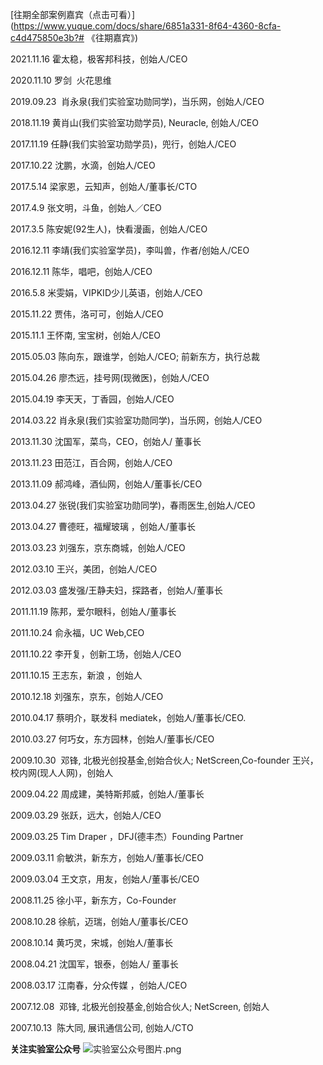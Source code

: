 [往期全部案例嘉宾（点击可看）](https://www.yuque.com/docs/share/6851a331-8f64-4360-8cfa-c4d475850e3b?# 《往期嘉宾》)

2021.11.16 
霍太稳，极客邦科技，创始人/CEO 

2020.11.10
罗剑  火花思维 

2019.09.23 
肖永泉(我们实验室功勋同学)，当乐网，创始人/CEO

2018.11.19
黄肖山(我们实验室功勋学员), Neuracle, 创始人/CEO

2017.11.19
任静(我们实验室功勋学员)，兜行，创始人/CEO

2017.10.22
沈鹏，水滴，创始人/CEO 

2017.5.14
梁家恩，云知声，创始人/董事长/CTO 

2017.4.9
张文明，斗鱼，创始人／CEO 

2017.3.5
陈安妮(92生人)，快看漫画，创始人/CEO

2016.12.11
李靖(我们实验室学员)，李叫兽，作者/创始人/CEO 

2016.12.11
陈华，唱吧，创始人/CEO 

2016.5.8
米雯娟，VIPKID少儿英语，创始人/CEO 

2015.11.22
贾伟，洛可可，创始人/CEO 

2015.11.1
王怀南, 宝宝树，创始人/CEO 

2015.05.03
陈向东，跟谁学，创始人/CEO; 前新东方，执行总裁

2015.04.26
廖杰远，挂号网(现微医)，创始人/CEO 

2015.04.19
李天天，丁香园，创始人/CEO 

2014.03.22
肖永泉(我们实验室功勋同学)，当乐网，创始人/CEO 

2013.11.30
沈国军，菜鸟，CEO，创始人/ 董事长 

2013.11.23
田范江，百合网，创始人/CEO

2013.11.09
郝鸿峰，酒仙网，创始人/董事长/CEO 

2013.04.27
张锐(我们实验室功勋同学)，春雨医生,创始人/CEO 

2013.04.27
曹德旺，福耀玻璃 ，创始人/董事长 

2013.03.23
刘强东，京东商城，创始人/CEO 

2012.03.10
王兴，美团，创始人/CEO

2012.03.03
盛发强/王静夫妇，探路者，创始人/董事长  

2011.11.19
陈邦，爱尔眼科，创始人/董事长 

2011.10.24
俞永福，UC Web,CEO 

2011.10.22
李开复，创新工场，创始人/CEO 

2011.10.15
王志东，新浪 ，创始人 

2010.12.18
刘强东，京东，创始人/CEO 

2010.04.17
蔡明介，联发科 mediatek，创始人/董事长/CEO. 

2010.03.27
何巧女，东方园林，创始人/董事长/CEO 

2009.10.30 
邓锋, 北极光创投基金,创始合伙人; NetScreen,Co-founder
王兴，校内网(现人人网)，创始人 

2009.04.22
周成建，美特斯邦威，创始人/董事长 

2009.03.29
张跃，远大，创始人/CEO

2009.03.25
Tim Draper ，DFJ(德丰杰）Founding Partner

2009.03.11
俞敏洪，新东方，创始人/董事长/CEO 

2009.03.04
王文京，用友，创始人/董事长/CEO

2008.11.25
徐小平，新东方，Co-Founder 

2008.10.28
徐航，迈瑞，创始人/董事长/CEO 

2008.10.14
黄巧灵，宋城，创始人/董事长 

2008.04.21
沈国军，银泰，创始人/ 董事长

2008.03.17
江南春，分众传媒 ，创始人/CEO 

2007.12.08 
邓锋, 北极光创投基金,创始合伙人; NetScreen, 创始人

2007.10.13 
陈大同, 展讯通信公司, 创始人/CTO

**关注实验室公众号**
![实验室公众号图片.png](https://cdn.nlark.com/yuque/0/2021/png/12739836/1616298971221-05d27625-1a4e-43d3-9d74-c62b486d4d9c.png#crop=0&crop=0&crop=1&crop=1&height=145&id=KviBl&margin=%5Bobject%20Object%5D&name=%E5%AE%9E%E9%AA%8C%E5%AE%A4%E5%85%AC%E4%BC%97%E5%8F%B7%E5%9B%BE%E7%89%87.png&originHeight=430&originWidth=430&originalType=binary&ratio=1&rotation=0&showTitle=false&size=35483&status=done&style=none&title=&width=145)
